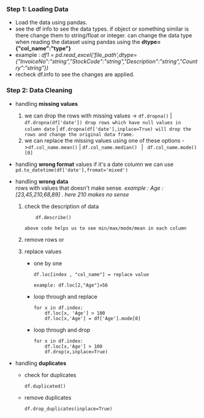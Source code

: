 ### Step 1: Loading Data
- Load the data using pandas.
- see the df info to see the data types. if object or something similar is there change them to string/float or integer. can change the data type when reading the dataset using pandas using the **dtype={"col_name":"type"}** 
- example :  *df1 = pd.read_excel('file_path',dtype={"InvoiceNo":"string","StockCode":"string","Description":"string","Country":"string"})*
- recheck df.info to see the changes are applied.

### Step 2: Data Cleaning
-  handling **missing values**  
    1. we can drop the rows with missing values ->  ``df.dropna()``  |  ``df.dropna(df['date']) drop rows which have null values in column date``  |  ``df.dropna(df['date'],inplace=True) will drop the rows and change the original data frame.``  
    2. we can replace the missing values using one of these options ->`` df.col_name.mean() ``  |   ``df.col_name.median() ``  |  `` df.col_name.mode()[0]``

- handling **wrong format** values
    if it's a date column we can use ``pd.to_datetime(df['date'],fromat='mixed')``

- handling **wrong data**  
    rows with values that doesn't make sense. 
        *example : Age : [23,45,210,68,89] . here 210 makes no sense*
    1. check the description of data
        ```
            df.describe()
        ```
        ``above code helps us to see min/max/mode/mean in each column``

    2. remove rows or 
    3. replace values   
        - one by one

            ```
            df.loc[index , "col_name"] = replace value
            ```
            ``example: df.loc[2,"Age"]=56``
  
        - loop through and replace

            ```
            for x in df.index:
                df.loc[x, 'Age'] > 100
                df.loc[x,'Age'] = df['Age'].mode[0]
            ```
        - loop through and drop
            ```
            for x in df.index:
                df.loc[x,'Age'] > 100
                df.drop(x,inplace=True)
            ```
- handling **duplicates**
    - check for duplicates

        ```
        df.duplicated()
        ```

    - remove duplicates
        ```
        df.drop_duplicates(inplace=True)
        ```